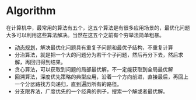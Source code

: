 # Algorithm

在计算机中，最常用的算法有五个，这五个算法是有很多应用场景的，最优化问题大多可以利用这些算法解决。当然在这五个之前有个穷举法简单粗暴。

-  [动态规划](dynamic_programming.md)，解决最优化问题具有重复子问题和最优子结构，不重复计算
- 分治算法，就是把一个大的问题分为若干个子问题，然后再分下去，然后求解，再回归得到结果。
- 贪心算法，可以获取到问题的局部最优解，不一定能获取到全局最优解
- 回溯算法，深度优先策略的典型应用，沿着一个方向前进，直接最后，再回上一个分岔路找方向递归，直到遍历所有的路径。
- 分支限界法，广度优先的一个经典的例子，搜索一个解或者最优解。


